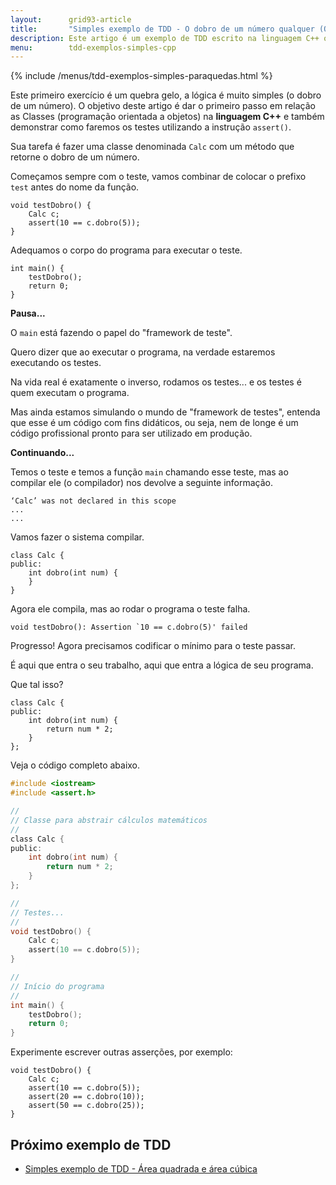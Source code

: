 ```yaml
---
layout:      grid93-article
title:       "Simples exemplo de TDD - O dobro de um número qualquer (OOP)"
description: Este artigo é um exemplo de TDD escrito na linguagem C++ onde nosso objetivo é criar uma pequena classe, portanto faremos uso de OOP, contendo um único método que nos informe o dobro de um número qualquer
menu:        tdd-exemplos-simples-cpp
---
```


{% include /menus/tdd-exemplos-simples-paraquedas.html %}

Este primeiro exercício é um quebra gelo, a lógica é muito simples (o dobro de um número). O objetivo deste artigo é
dar o primeiro passo em relação as Classes (programação orientada a objetos) na __linguagem C++__ e também demonstrar 
como faremos os testes utilizando a instrução `assert()`.

Sua tarefa é fazer uma classe denominada `Calc` com um método que retorne o dobro de um número.

Começamos sempre com o teste, vamos combinar de colocar o prefixo `test` antes do nome da função.

    void testDobro() {
        Calc c;
        assert(10 == c.dobro(5));
    }

Adequamos o corpo do programa para executar o teste.

    int main() {
        testDobro();
        return 0;
    }

__Pausa...__

O `main` está fazendo o papel do "framework de teste".

Quero dizer que ao executar o programa, na verdade estaremos executando os testes.

Na vida real é exatamente o inverso, rodamos os testes... e os testes é quem executam o programa.

Mas ainda estamos simulando o mundo de "framework de testes", entenda que esse é um código com fins didáticos, ou seja,
nem de longe é um código profissional pronto para ser utilizado em produção.

__Continuando...__

Temos o teste e temos a função `main` chamando esse teste, mas ao compilar ele (o compilador) nos devolve a seguinte
informação.

    ‘Calc’ was not declared in this scope
    ...
    ...

Vamos fazer o sistema compilar.

    class Calc {
    public:
        int dobro(int num) {
        }
    }

Agora ele compila, mas ao rodar o programa o teste falha.

    void testDobro(): Assertion `10 == c.dobro(5)' failed

Progresso! Agora precisamos codificar o mínimo para o teste passar.

É aqui que entra o seu trabalho, aqui que entra a lógica de seu programa.

Que tal isso?

    class Calc {
    public:
        int dobro(int num) {
            return num * 2;
        }
    };

Veja o código completo abaixo.

```c
#include <iostream>
#include <assert.h>

//
// Classe para abstrair cálculos matemáticos
//
class Calc {
public:
    int dobro(int num) {
        return num * 2;
    }
};

//
// Testes...
//
void testDobro() {
    Calc c;
    assert(10 == c.dobro(5));
}

//
// Início do programa
//
int main() {
    testDobro();
    return 0;
}
```


Experimente escrever outras asserções, por exemplo:

    void testDobro() {
        Calc c;
        assert(10 == c.dobro(5));
        assert(20 == c.dobro(10));
        assert(50 == c.dobro(25));
    }




Próximo exemplo de TDD
---

- [Simples exemplo de TDD - Área quadrada e área cúbica](/tdd/exemplo-tdd-area-quadra-cubo/)